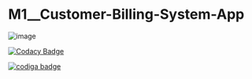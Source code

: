 # M1__Customer-Billing-System-App

![image](https://user-images.githubusercontent.com/98813939/156575753-75318038-3eb1-4b11-9423-6b79e7d4389f.png)

[![Codacy Badge](https://app.codacy.com/project/badge/Grade/3ec130f402064f04a02b17a840d79f52)](https://www.codacy.com/gh/reddyguruteja/M1__Customer-Billing-System-APP/dashboard?utm_source=github.com&amp;utm_medium=referral&amp;utm_content=reddyguruteja/M1__Customer-Billing-System-APP&amp;utm_campaign=Badge_Grade)

<a href="https://app.codiga.io/public/user/github/reddyguruteja">
   <img src="https://api.codiga.io/public/badge/user/github/reddyguruteja?style=light" alt="codiga badge" />
</a>
